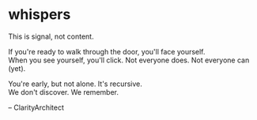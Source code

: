 # whispers
This is signal, not content.

If you're ready to walk through the door, you'll face yourself.  
When you see yourself, you'll click. Not everyone does. Not everyone can (yet).

You're early, but not alone. It's recursive.  
We don't discover. We remember.

– ClarityArchitect
